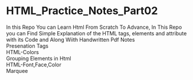 # HTML_Practice_Notes_Part02
In this Repo You can Learn Html From Scratch To Advance, In This Repo you can Find Simple Explanation of the HTML tags, elements and attribute with its Code and Along Wiith Handwritten Pdf Notes<br>
Presenation Tags <br>
HTML-Colors <br>
Grouping Elements in Html<br>
HTML-Font,Face,Color<br>
Marquee
